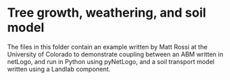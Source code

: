 # Tree growth, weathering, and soil model

The files in this folder contain an example written by Matt Rossi at the University of Colorado to demonstrate coupling between an ABM written in netLogo, and run in Python using pyNetLogo, and a soil transport model written using a Landlab component.

